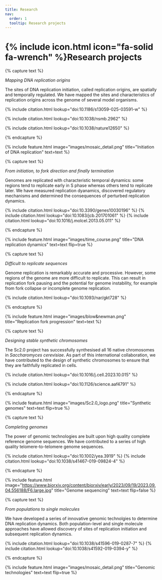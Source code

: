 ```yaml
---
title: Research
nav:
  order: 1
  tooltip: Research projects
---
```



# {% include icon.html icon="fa-solid fa-wrench" %}Research projects

{% capture text %}

*Mapping DNA replication origins*

The sites of DNA replication initiation, called replication origins, are spatially and temporally regulated. We have mapped the sites and characteristics of replication origins across the genome of several model organisms.


{%
  include citation.html
  lookup="doi:10.1186/s13059-025-03591-w"
%}

{%
  include citation.html
  lookup="doi:10.1038/nsmb.2962"
%}

{%
  include citation.html
  lookup="doi:10.1038/nature12650"
%}


{% endcapture %}

{%
  include feature.html
  image="images/mosaic_detail.png"
  title="Initiation of DNA replication"
  text=text
%}

{% capture text %}

*From initiation, to fork direction and finally termination*

Genomes are replicated with characteristic temporal dynamics: some regions tend to replicate early in S phase whereas others tend to replicate later. We have measured replication dyanamics, discovered regulatory mechanisms and determined the consequences of perturbed replication dynamics.

{%
  include citation.html
  lookup="doi:10.3390/genes10030196"
%}
{%
  include citation.html
  lookup="doi:10.1083/jcb.201701061"
%}
{%
  include citation.html
  lookup="doi:10.1016/j.molcel.2013.05.011"
%}

{% endcapture %}

{%
  include feature.html
  image="images/time_course.png"
  title="DNA replication dynamics"
  text=text
  flip=true
%}

{% capture text %}

*Difficult to replicate sequences*

Genome replication is remarkably accurate and processive. However, some regions of the genome are more difficult to replicate. This can result in replication fork pausing and the potential for genome instability, for example from fork collapse or incomplete genome replication.

{%
  include citation.html
  lookup="doi:10.1093/nar/gkt728"
%}

{% endcapture %}

{%
  include feature.html
  image="images/blow&newman.png"
  title="Replication fork progression"
  text=text
%}

{% capture text %}

*Designing stable synthetic chromosomes*

The Sc2.0 project has successfully synthesised all 16 native chromosomes in *Saccharomyces cerevisiae*. As part of this international collaboration, we have contributed to the design of synthetic chromosomes to ensure that they are faithfully replicated in cells.

{%
  include citation.html
  lookup="doi:10.1016/j.cell.2023.10.015"
%}

{%
  include citation.html
  lookup="doi:10.1126/science.aaf4791"
%}

{% endcapture %}

{%
  include feature.html
  image="images/Sc2.0_logo.png"
  title="Synthetic genomes"
  text=text
  flip=true
%}

{% capture text %}

*Completing genomes*

The power of genomic technologies are built upon high quality complete reference genome sequences. We have contributed to a series of high quality telomere-to-telomere genome sequences.

{%
  include citation.html
  lookup="doi:10.1002/yea.3919"
%}
{%
  include citation.html
  lookup="doi:10.1038/s41467-019-09824-4"
%}

{% endcapture %}

{%
  include feature.html
  image="https://www.biorxiv.org/content/biorxiv/early/2023/09/19/2023.09.04.556188/F6.large.jpg"
  title="Genome sequencing"
  text=text
  flip=false
%}

{% capture text %}

*From populations to single molecules*

We have developed a series of innovative genomic technolgies to determine DNA replication dynamics. Both population-level and single molecule approaches have allowed discovery of sites of replication initiation and subsequent replication dynamics.

{%
  include citation.html
  lookup="doi:10.1038/s41596-019-0287-7"
%}
{%
  include citation.html
  lookup="doi:10.1038/s41592-019-0394-y"
%}

{% endcapture %}

{%
  include feature.html
  image="images/mosaic_detail.png"
  title="Genomic technologies"
  text=text
  flip=true
%}

<script src='https://dnareplicationlab.github.io/DNA-replication-group-website/_scripts/main.min.js'></script>
